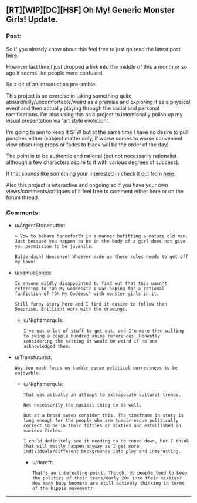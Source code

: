 ## [RT][WIP][DC][HSF] Oh My! Generic Monster Girls! Update.

### Post:

So If you already know about this feel free to just go read the latest post [here](http://mspaforums.com/showthread.php?58468-Oh-My%21-Generic-Monster-Girls%21-FINALLY-A-REAL-TITLE%21/page10).

However last time I just dropped a link into the middle of this a month or so ago it seems like people were confused.

So a bit of an introduction pre-amble.

This project is an exercise in taking something quite absurd/silly/uncomfortable/weird as a premise and exploring it as a physical event and then actually playing through the social and personal ramifications. I'm also using this as a project to intentionally polish up my visual presentation via 'art style evolution'.

I'm going to aim to keep it SFW but at the same time I have no desire to pull punches either (subject matter only, if worse comes to worse convenient view obscuring props or fades to black will be the order of the day).

The point is to be authentic and rational (but not necessarily rationalist although a few characters aspire to it with various degrees of success).

If that sounds like something your interested in check it out from [here](http://mspaforums.com/showthread.php?58468-Oh-My%21-Generic-Monster-Girls%21-FINALLY-A-REAL-TITLE%21).

Also this project is interactive and ongoing so if you have your own views/comments/critiques of it feel free to comment either here or on the forum thread.

### Comments:

- u/ArgentStonecutter:
  ```
  > Vow to behave henceforth in a manner befitting a mature old man. Just because you happen to be in the body of a girl does not give you permission to be juvenile.

  Balderdash! Nonsense! Whoever made up these rules needs to get off my lawn!
  ```

- u/xamueljones:
  ```
  Is anyone mildly disappointed to find out that this wasn't referring to "Oh My Goddess"? I was hoping for a rational fanfiction of "Oh My Goddess" with monster girls in it.

  Still funny story here and I find it easier to follow than Deeprise. Brilliant work with the drawings.
  ```

  - u/Nighzmarquls:
    ```
    I've got a lot of stuff to get out, and I'm more then willing to swing a couple hundred anime references. Honestly considering the setting it would be weird if no one acknowledged them.
    ```

- u/Transfuturist:
  ```
  Way too much focus on tumblr-esque political correctness to be enjoyable.
  ```

  - u/Nighzmarquls:
    ```
    That was actually an attempt to extrapolate cultural trends.

    Not necessarily the easiest thing to do well.

    But at a broad sweep consider this. The timeframe in story is long enough for the people who are tumblr-esque politically correct to be in their fifties or sixties and established in various fields.

    I could definitely see it needing to be toned down, but I think that will mostly happen anyway as I get more individuals/different backgrounds into play and interacting.
    ```

    - u/derefr:
      ```
      That's an interesting point. Though, do people tend to keep the politics of their teens/early 20s into their sixties? How many baby boomers are still actively thinking in terms of the hippie movement?
      ```

---

